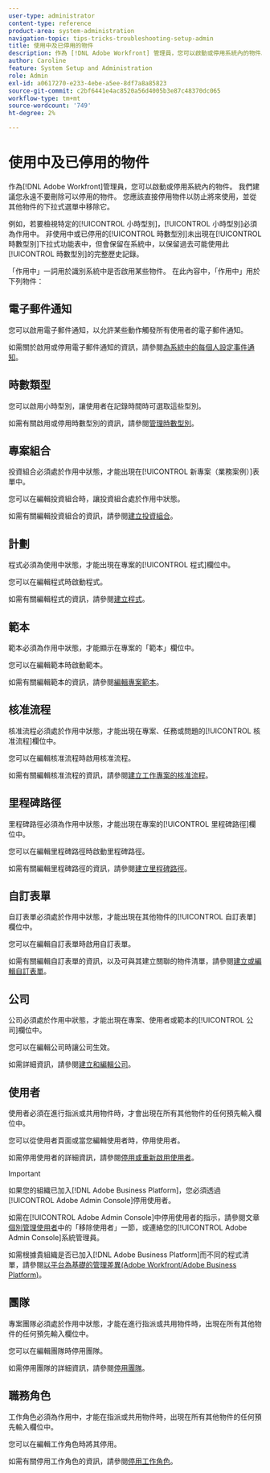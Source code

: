 ```yaml
---
user-type: administrator
content-type: reference
product-area: system-administration
navigation-topic: tips-tricks-troubleshooting-setup-admin
title: 使用中及已停用的物件
description: 作為 [!DNL Adobe Workfront] 管理員，您可以啟動或停用系統內的物件。 我們建議您永遠不要刪除可以停用的物件。 您應該直接停用物件以防止將來使用，並從其他物件的下拉式選單中移除它。
author: Caroline
feature: System Setup and Administration
role: Admin
exl-id: a0617270-e233-4ebe-a5ee-8df7a8a85823
source-git-commit: c2bf6441e4ac8520a56d4005b3e87c48370dc065
workflow-type: tm+mt
source-wordcount: '749'
ht-degree: 2%

---
```


# 使用中及已停用的物件

作為[!DNL Adobe Workfront]管理員，您可以啟動或停用系統內的物件。 我們建議您永遠不要刪除可以停用的物件。 您應該直接停用物件以防止將來使用，並從其他物件的下拉式選單中移除它。

例如，若要檢視特定的[!UICONTROL 小時型別]，[!UICONTROL 小時型別]必須為作用中。 非使用中或已停用的[!UICONTROL 時數型別]未出現在[!UICONTROL 時數型別]下拉式功能表中，但會保留在系統中，以保留過去可能使用此[!UICONTROL 時數型別]的完整歷史記錄。

「作用中」一詞用於識別系統中是否啟用某些物件。 在此內容中，「作用中」用於下列物件：

## 電子郵件通知

您可以啟用電子郵件通知，以允許某些動作觸發所有使用者的電子郵件通知。

如需關於啟用或停用電子郵件通知的資訊，請參閱[為系統中的每個人設定事件通知](../../administration-and-setup/manage-workfront/emails/configure-event-notifications-for-everyone-in-the-system.md)。

## 時數類型

您可以啟用小時型別，讓使用者在記錄時間時可選取這些型別。

如需有關啟用或停用時數型別的資訊，請參閱[管理時數型別](../../administration-and-setup/set-up-workfront/configure-timesheets-schedules/hour-types.md)。

## 專案組合

投資組合必須處於作用中狀態，才能出現在[!UICONTROL 新專案（業務案例）]表單中。

您可以在編輯投資組合時，讓投資組合處於作用中狀態。

如需有關編輯投資組合的資訊，請參閱[建立投資組合](../../manage-work/portfolios/create-and-manage-portfolios/create-portfolios.md)。

## 計劃

程式必須為使用中狀態，才能出現在專案的[!UICONTROL 程式]欄位中。

您可以在編輯程式時啟動程式。

如需有關編輯程式的資訊，請參閱[建立程式](../../manage-work/portfolios/create-and-manage-programs/create-program.md)。

## 範本

範本必須為作用中狀態，才能顯示在專案的「範本」欄位中。

您可以在編輯範本時啟動範本。

如需有關編輯範本的資訊，請參閱[編輯專案範本](../../manage-work/projects/create-and-manage-templates/edit-templates.md)。

## 核准流程

核准流程必須處於作用中狀態，才能出現在專案、任務或問題的[!UICONTROL 核准流程]欄位中。

您可以在編輯核准流程時啟用核准流程。

如需有關編輯核准流程的資訊，請參閱[建立工作專案的核准流程](../../administration-and-setup/customize-workfront/configure-approval-milestone-processes/create-approval-processes.md)。

## 里程碑路徑

里程碑路徑必須為作用中狀態，才能出現在專案的[!UICONTROL 里程碑路徑]欄位中。

您可以在編輯里程碑路徑時啟動里程碑路徑。

如需有關編輯里程碑路徑的資訊，請參閱[建立里程碑路徑](../../administration-and-setup/customize-workfront/configure-approval-milestone-processes/create-milestone-path.md)。

## 自訂表單

自訂表單必須處於作用中狀態，才能出現在其他物件的[!UICONTROL 自訂表單]欄位中。

您可以在編輯自訂表單時啟用自訂表單。

如需有關編輯自訂表單的資訊，以及可與其建立關聯的物件清單，請參閱[建立或編輯自訂表單](../../administration-and-setup/customize-workfront/create-manage-custom-forms/create-or-edit-a-custom-form.md)。

## 公司

公司必須處於作用中狀態，才能出現在專案、使用者或範本的[!UICONTROL 公司]欄位中。

您可以在編輯公司時讓公司生效。

如需詳細資訊，請參閱[建立和編輯公司](../../administration-and-setup/set-up-workfront/organizational-setup/create-and-edit-companies.md)。

## 使用者

使用者必須在進行指派或共用物件時，才會出現在所有其他物件的任何預先輸入欄位中。

您可以從使用者頁面或當您編輯使用者時，停用使用者。

如需停用使用者的詳細資訊，請參閱[停用或重新啟用使用者](../../administration-and-setup/add-users/create-and-manage-users/deactivate-a-user.md)。

>[!IMPORTANT]
>
>如果您的組織已加入[!DNL Adobe Business Platform]，您必須透過[!UICONTROL Adobe Admin Console]停用使用者。
>
>如需在[!UICONTROL Adobe Admin Console]中停用使用者的指示，請參閱文章[個別管理使用者](https://helpx.adobe.com/enterprise/using/manage-users-individually.html)中的「移除使用者」一節，或連絡您的[!UICONTROL Adobe Admin Console]系統管理員。
>
>如需根據貴組織是否已加入[!DNL Adobe Business Platform]而不同的程式清單，請參閱[以平台為基礎的管理差異(Adobe Workfront/Adobe Business Platform)](../../administration-and-setup/get-started-wf-administration/actions-in-admin-console.md)。

## 團隊

專案團隊必須處於作用中狀態，才能在進行指派或共用物件時，出現在所有其他物件的任何預先輸入欄位中。

您可以在編輯團隊時停用團隊。

如需停用團隊的詳細資訊，請參閱[停用團隊](../../people-teams-and-groups/create-and-manage-teams/deactivate-a-team.md)。

## 職務角色

工作角色必須為作用中，才能在指派或共用物件時，出現在所有其他物件的任何預先輸入欄位中。

您可以在編輯工作角色時將其停用。

如需有關停用工作角色的資訊，請參閱[停用工作角色](../../administration-and-setup/set-up-workfront/organizational-setup/deactivate-job-roles.md)。
